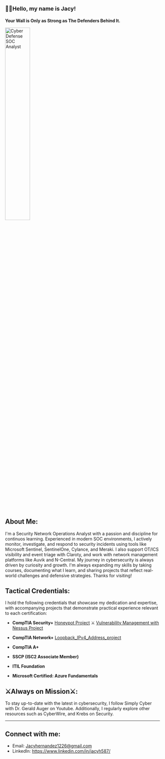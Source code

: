 <h2 style="font-size: 18px;"><b>👋🏼Hello, my name is Jacy!</b></h2>

<h3 style="font-size: 14px;"><b>Your Wall is Only as Strong as The Defenders Behind It.</b></h3>

<img src="https://github.com/user-attachments/assets/696eb9dd-4067-4a2e-914d-193618d0807c" alt="Cyber Defense SOC Analyst" style="width:40%; height:auto;">

## About Me:
I'm a Security Network Operations Analyst with a passion and discipline for continuos learning. Experienced in modern SOC environments, I actively monitor, investigate, and respond to security incidents using tools like Microsoft Sentinel, SentinelOne, Cylance, and Meraki. I also support OT/ICS visibility and event triage with Claroty, and work with network management platforms like Auvik and N-Central. My journey in cybersecurity is always driven by curiosity and growth. I'm always expanding my skills by taking courses, documenting what I learn, and sharing projects that reflect real-world challenges and defensive strategies. Thanks for visiting!

## Tactical Credentials:
I hold the following credentials that showcase my dedication and expertise, with accompanying projects that demonstrate practical experience relevant to each certification:
- **CompTIA Security+**
[Honeypot Project](https://github.com/JacyHernandez/Cyber-Fly-Trap-Project) ⚔️ 
[Vulnerability Management with Nessus Project](https://github.com/JacyHernandez/Nessus-Security-Implementation)

- **CompTIA Network+**
[Loopback_IPv4_Address_project](https://github.com/JacyHernandez/Loopback_Address)

- **CompTIA A+**
- **SSCP (ISC2 Associate Member)**
- **ITIL Foundation**
- **Microsoft Certified: Azure Fundamentals**

## ⚔️Always on Mission⚔️:
To stay up-to-date with the latest in cybersecurity, I follow Simply Cyber with Dr. Gerald Auger on Youtube. Additionally, I regularly explore other resources such as CyberWire, and Krebs on Security.

---

## Connect with me:
- Email: Jacyhernandez1226@gmail.com
- LinkedIn: https://www.linkedin.com/in/jacyh587/


